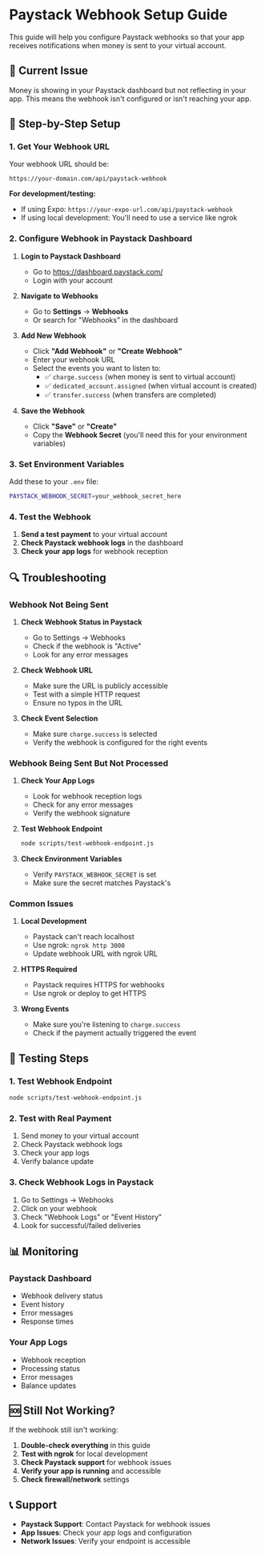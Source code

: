 # Paystack Webhook Setup Guide

This guide will help you configure Paystack webhooks so that your app receives notifications when money is sent to your virtual account.

## 🚨 **Current Issue**
Money is showing in your Paystack dashboard but not reflecting in your app. This means the webhook isn't configured or isn't reaching your app.

## 🔧 **Step-by-Step Setup**

### 1. **Get Your Webhook URL**

Your webhook URL should be:
```
https://your-domain.com/api/paystack-webhook
```

**For development/testing:**
- If using Expo: `https://your-expo-url.com/api/paystack-webhook`
- If using local development: You'll need to use a service like ngrok

### 2. **Configure Webhook in Paystack Dashboard**

1. **Login to Paystack Dashboard**
   - Go to https://dashboard.paystack.com/
   - Login with your account

2. **Navigate to Webhooks**
   - Go to **Settings** → **Webhooks**
   - Or search for "Webhooks" in the dashboard

3. **Add New Webhook**
   - Click **"Add Webhook"** or **"Create Webhook"**
   - Enter your webhook URL
   - Select the events you want to listen to:
     - ✅ `charge.success` (when money is sent to virtual account)
     - ✅ `dedicated_account.assigned` (when virtual account is created)
     - ✅ `transfer.success` (when transfers are completed)

4. **Save the Webhook**
   - Click **"Save"** or **"Create"**
   - Copy the **Webhook Secret** (you'll need this for your environment variables)

### 3. **Set Environment Variables**

Add these to your `.env` file:
```bash
PAYSTACK_WEBHOOK_SECRET=your_webhook_secret_here
```

### 4. **Test the Webhook**

1. **Send a test payment** to your virtual account
2. **Check Paystack webhook logs** in the dashboard
3. **Check your app logs** for webhook reception

## 🔍 **Troubleshooting**

### **Webhook Not Being Sent**

1. **Check Webhook Status in Paystack**
   - Go to Settings → Webhooks
   - Check if the webhook is "Active"
   - Look for any error messages

2. **Check Webhook URL**
   - Make sure the URL is publicly accessible
   - Test with a simple HTTP request
   - Ensure no typos in the URL

3. **Check Event Selection**
   - Make sure `charge.success` is selected
   - Verify the webhook is configured for the right events

### **Webhook Being Sent But Not Processed**

1. **Check Your App Logs**
   - Look for webhook reception logs
   - Check for any error messages
   - Verify the webhook signature

2. **Test Webhook Endpoint**
   ```bash
   node scripts/test-webhook-endpoint.js
   ```

3. **Check Environment Variables**
   - Verify `PAYSTACK_WEBHOOK_SECRET` is set
   - Make sure the secret matches Paystack's

### **Common Issues**

1. **Local Development**
   - Paystack can't reach localhost
   - Use ngrok: `ngrok http 3000`
   - Update webhook URL with ngrok URL

2. **HTTPS Required**
   - Paystack requires HTTPS for webhooks
   - Use ngrok or deploy to get HTTPS

3. **Wrong Events**
   - Make sure you're listening to `charge.success`
   - Check if the payment actually triggered the event

## 🧪 **Testing Steps**

### 1. **Test Webhook Endpoint**
```bash
node scripts/test-webhook-endpoint.js
```

### 2. **Test with Real Payment**
1. Send money to your virtual account
2. Check Paystack webhook logs
3. Check your app logs
4. Verify balance update

### 3. **Check Webhook Logs in Paystack**
1. Go to Settings → Webhooks
2. Click on your webhook
3. Check "Webhook Logs" or "Event History"
4. Look for successful/failed deliveries

## 📊 **Monitoring**

### **Paystack Dashboard**
- Webhook delivery status
- Event history
- Error messages
- Response times

### **Your App Logs**
- Webhook reception
- Processing status
- Error messages
- Balance updates

## 🆘 **Still Not Working?**

If the webhook still isn't working:

1. **Double-check everything** in this guide
2. **Test with ngrok** for local development
3. **Check Paystack support** for webhook issues
4. **Verify your app is running** and accessible
5. **Check firewall/network** settings

## 📞 **Support**

- **Paystack Support**: Contact Paystack for webhook issues
- **App Issues**: Check your app logs and configuration
- **Network Issues**: Verify your endpoint is accessible 